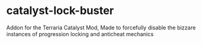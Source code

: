 # catalyst-lock-buster
Addon for the Terraria Catalyst Mod, Made to forcefully disable the bizzare instances of progression locking and anticheat mechanics
